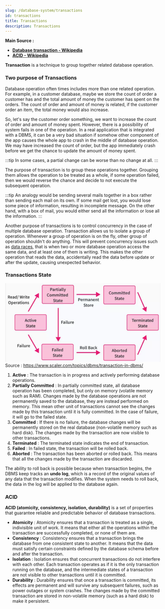 ```yaml
---
slug: /database-system/transactions
id: transactions
title: Transactions
description: Transactions
---
```


**Main Source :**

- **[Database transaction - Wikipedia](https://en.wikipedia.org/wiki/Database_transaction)**
- **[ACID - Wikipedia](https://en.wikipedia.org/wiki/ACID)**

**Transaction** is a technique to group together related database operation.

### Two purpose of Transactions

Database operation often times includes more than one related operation. For example, in a customer database, maybe we store the count of order a customer has and the total amount of money the customer has spent on the orders. The count of order and amount of money is related, if the customer order an item, the total money would also increase.

So, let's say the customer order something, we want to increase the count of order and amount of money spent. However, there is a possibility of system fails in one of the operation. In a real application that is integrated with a DBMS, it can be a very bad situation if somehow other component of the app causes the whole app to crash in the middle of database operation. We may have increased the count of order, but the app immediately crash before we get the chance to update the amount of money spent.

:::tip
In some cases, a partial change can be worse than no change at all.
:::

The purpose of transaction is to group these operations together. Grouping them allows the operation to be treated as a whole, if some operation failed, then we would reverse the chance and decide to not execute the subsequent operation.

:::tip
An analogy would be sending several mails together in a box rather than sending each mail on its own. If some mail get lost, you would lose some piece of information, resulting in incomplete message. On the other hand, with a box of mail, you would either send all the information or lose all the information.
:::

Another purpose of transactions is to control concurrency in the case of multiple database operation. Transaction allows us to isolate a group of operation. Whenever a group of operation is on the fly, other group of operation shouldn't do anything. This will prevent concurrency issues such as [data races](/computer-and-programming-fundamentals/concurrency-and-parallelism#race-condition), that is when two or more database operation access the same data, and at least one of them is writing. This makes the other operation that reads the data, accidentally read the data before update or after the update, causing unexpected behavior.

### Transactions State

![State of transactions](./transactions-state.png)  
Source : https://www.scaler.com/topics/dbms/transaction-in-dbms/

1. **Active** : The transaction is in progress and actively performing database operations.
2. **Partially Committed** : In partially committed state, all database operation has been completed, but only on memory (volatile memory such as RAM). Changes made by the database operations are not permanently saved to the database, they are instead performed on memory. This mean other unit of transactions cannot see the changes made by this transaction until it is fully committed. In the case of failure, it will go to the failed state.
3. **Committed** : If there is no failure, the database changes will be permanently stored on the real database (non-volatile memory such as hard disk). The changes made by the transaction are now visible to other transactions.
4. **Terminated** : The terminated state indicates the end of transaction.
5. **Failed** : In failed state, the transaction will be rolled back.
6. **Aborted** : The transaction has been aborted or rolled back. This means that all the changes made by the transaction are discarded.

The ability to roll back is possible because when transaction begins, the DBMS keep tracks an **undo log**, which is a record of the original values of any data that the transaction modifies. When the system needs to roll back, the data in the log will be applied to the database again.

### ACID

**ACID (atomicity, consistency, isolation, durability)** is a set of properties that guarantee reliable and predictable behavior of database transactions.

- **Atomicity** : Atomicity ensures that a transaction is treated as a single, indivisible unit of work. It means that either all the operations within the transaction are successfully completed, or none of them are.
- **Consistency** : Consistency ensures that a transaction brings the database from one consistent state to another. It means that the data must satisfy certain constraints defined by the database schema before and after the transaction.
- **Isolation** : Isolation ensures that concurrent transactions do not interfere with each other. Each transaction operates as if it is the only transaction running on the database, and the intermediate states of a transaction are not visible to other transactions until it is committed.
- **Durability** : Durability ensures that once a transaction is committed, its effects are permanent and will survive any subsequent failures, such as power outages or system crashes. The changes made by the committed transaction are stored in non-volatile memory (such as a hard disk) to make it persistent.
